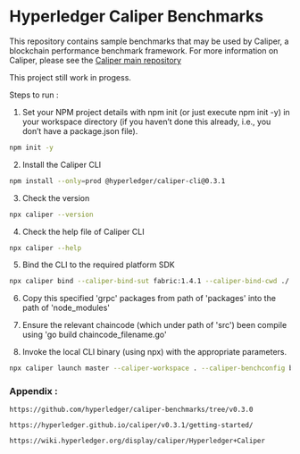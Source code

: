 
# Hyperledger Caliper Benchmarks
This repository contains sample benchmarks that may be used by Caliper, a blockchain performance benchmark framework. For more information on Caliper, please see the [Caliper main repository](https://github.com/hyperledger/caliper/)

This project still work in progess.

Steps to run :

1. Set your NPM project details with npm init (or just execute npm init -y) in your workspace directory (if you haven’t done this already, i.e., you don’t have a package.json file). 
```bash
npm init -y
```

2. Install the Caliper CLI  
```bash
npm install --only=prod @hyperledger/caliper-cli@0.3.1
```

3. Check the version  
```bash
npx caliper --version
```

4. Check the help file of Caliper CLI 
```bash
npx caliper --help
```

5. Bind the CLI to the required platform SDK  
```bash
npx caliper bind --caliper-bind-sut fabric:1.4.1 --caliper-bind-cwd ./
```

6. Copy this specified 'grpc' packages from path of 'packages' into the path of 'node_modules' 

7. Ensure the relevant chaincode (which under path of 'src') been compile using 'go build chaincode_filename.go'

8. Invoke the local CLI binary (using npx) with the appropriate parameters.
```bash
npx caliper launch master --caliper-workspace . --caliper-benchconfig benchmarks/scenario/simple/config.yaml --caliper-networkconfig networks/fabric/fabric-v1.4.1/2org2peersgoleveldb_raft/fabric-go-tls-simpleopenacc.yaml
```


### Appendix :
```
https://github.com/hyperledger/caliper-benchmarks/tree/v0.3.0

https://hyperledger.github.io/caliper/v0.3.1/getting-started/

https://wiki.hyperledger.org/display/caliper/Hyperledger+Caliper


```
